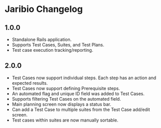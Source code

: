 # Jaribio Changelog

## 1.0.0
- Standalone Rails application.
- Supports Test Cases, Suites, and Test Plans.
- Test case execution tracking/reporting.

## 2.0.0
- Test Cases now support individual steps. Each step has an action and expected results.
- Test Cases now support defining Prerequisite steps.
- An automated flag and unique ID field was added to Test Cases.
- Supports filtering Test Cases on the automated field.
- Main planning screen now displays a status bar.
- Can add a Test Case to multiple suites from the Test Case add/edit screen.
- Test cases within suites are now manually sortable.
